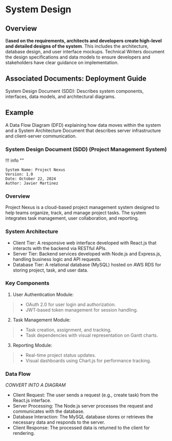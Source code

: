 # System Design  

## Overview   

B**ased on the requirements, architects and developers create high-level and detailed designs of the system**. This includes the architecture, database design, and user interface mockups. Technical Writers document the design specifications and data models to ensure developers and stakeholders have clear guidance on implementation.  


## Associated Documents: Deployment Guide  

System Design Document (SDD): Describes system components, interfaces, data models, and architectural diagrams.  

## Example  

A Data Flow Diagram (DFD) explaining how data moves within the system and a System Architecture Document that describes server infrastructure and client-server communication.  

### System Design Document (SDD) (Project Management System)  

!!! info ""  

    System Name: Project Nexus    
    Version: 1.0    
    Date: October 22, 2024    
    Author: Javier Martinez

### Overview  

Project Nexus is a cloud-based project management system designed to help teams organize, track, and manage project tasks. The system integrates task management, user collaboration, and reporting.

### System Architecture  

- Client Tier: A responsive web interface developed with React.js that interacts with the backend via RESTful APIs.
- Server Tier: Backend services developed with Node.js and Express.js, handling business logic and API requests.
- Database Tier: A relational database (MySQL) hosted on AWS RDS for storing project, task, and user data.

### Key Components  

1. User Authentication Module:  
> - OAuth 2.0 for user login and authorization.  
> - JWT-based token management for session handling.  
2. Task Management Module:  
> - Task creation, assignment, and tracking.  
> - Task dependencies with visual representation on Gantt charts.
3. Reporting Module:  
> - Real-time project status updates.  
> - Visual dashboards using Chart.js for performance tracking.  

### Data Flow  
_CONVERT INTO A DIAGRAM_  

- Client Request: The user sends a request (e.g., create task) from the React.js interface.
- Server Processing: The Node.js server processes the request and communicates with the database.
- Database Interaction: The MySQL database stores or retrieves the necessary data and responds to the server.
- Client Response: The processed data is returned to the client for rendering.



